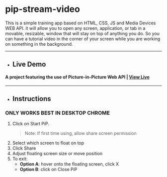 # pip-stream-video

This is a simple training app based on HTML, CSS, JS and Media Devices WEB API.
it will allow you to open any screen, application, or tab in a movable, resizable, window that will stay on top of anything you do. So you can have a tutorial video in the corner of your screen while you are working on something in the background.
****
- ## Live Demo
#### A project featuring the use of Picture-in-Picture Web API | [View Live](https://zita07.github.io/pip-stream-video/)
***
- ## Instructions
### ONLY WORKS BEST IN DESKTOP CHROME
1. Click on Start PiP. 
   > Note: If first time using, allow share screen permission
3. Select which screen to float on top
4. Click Share
5. Adjust floating screen size or move position
6. To exit: 
    - **Option A**: hover onto the floating screen, click X
    - **Option B**: click on Close PiP


 

